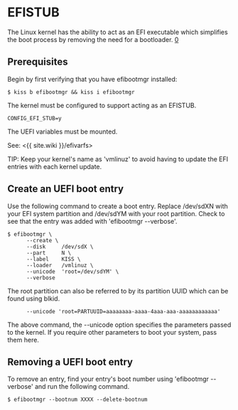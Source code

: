 EFISTUB
=======

The Linux kernel has the ability to act as an EFI executable which simplifies
the boot process by removing the need for a bootloader. [0]

Prerequisites
-------------

Begin by first verifying that you have efibootmgr installed:

    $ kiss b efibootmgr && kiss i efibootmgr

The kernel must be configured to support acting as an EFISTUB.

    CONFIG_EFI_STUB=y

The UEFI variables must be mounted.

See: <{{ site.wiki }}/efivarfs>

TIP: Keep your kernel's name as 'vmlinuz' to avoid having to update the
     EFI entries with each kernel update.

Create an UEFI boot entry
-------------------------

Use the following command to create a boot entry. Replace /dev/sdXN with your
EFI system partition and /dev/sdYM with your root partition. Check to see that
the entry was added with 'efibootmgr --verbose'.

    $ efibootmgr \
          --create \
          --disk     /dev/sdX \
          --part     N \
          --label    KISS \
          --loader   /vmlinuz \
          --unicode  'root=/dev/sdYM' \
          --verbose

The root partition can also be referred to by its partition UUID which can be
found using blkid.

          --unicode 'root=PARTUUID=aaaaaaaa-aaaa-4aaa-aaa-aaaaaaaaaaaa'

The above command, the --unicode option specifies the parameters passed to the
kernel. If you require other parameters to boot your system, pass them here.

Removing a UEFI boot entry
--------------------------

To remove an entry, find your entry's boot number using 'efibootmgr --verbose'
and run the following command.

    $ efibootmgr --bootnum XXXX --delete-bootnum

[0]: https://www.kernel.org/doc/Documentation/efi-stub.txt
